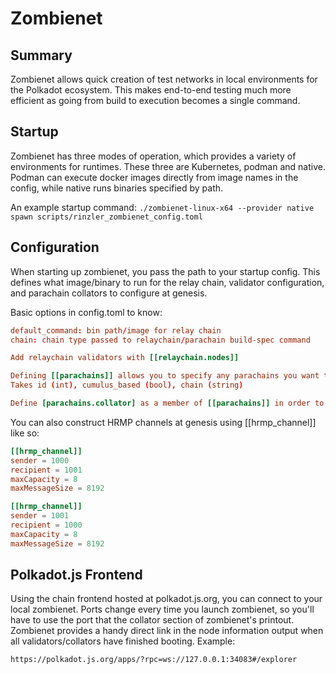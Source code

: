 # Zombienet

## Summary

Zombienet allows quick creation of test networks in local environments for the Polkadot ecosystem. This makes end-to-end testing much more efficient as going from build to execution becomes a single command.

## Startup

Zombienet has three modes of operation, which provides a variety of environments for runtimes. These three are Kubernetes, podman and native. Podman can execute docker images directly from image names in the config, while native runs binaries specified by path.

An example startup command:
`./zombienet-linux-x64 --provider native spawn scripts/rinzler_zombienet_config.toml`

## Configuration

When starting up zombienet, you pass the path to your startup config. This defines what image/binary to run for the relay chain, validator configuration, and parachain collators to configure at genesis.

Basic options in config.toml to know:

```toml
default_command: bin path/image for relay chain
chain: chain type passed to relaychain/parachain build-spec command

Add relaychain validators with [[relaychain.nodes]]

Defining [[parachains]] allows you to specify any parachains you want to register at genesis. 
Takes id (int), cumulus_based (bool), chain (string)

Define [parachains.collator] as a member of [[parachains]] in order to specify the parachain name and bin/image to run as a collator.
```

You can also construct HRMP channels at genesis using [[hrmp_channel]] like so:

```toml
[[hrmp_channel]]
sender = 1000
recipient = 1001
maxCapacity = 8
maxMessageSize = 8192

[[hrmp_channel]]
sender = 1001
recipient = 1000
maxCapacity = 8
maxMessageSize = 8192
```

## Polkadot.js Frontend

Using the chain frontend hosted at polkadot.js.org, you can connect to your local zombienet. Ports change every time you launch zombienet, so you'll have to use the port that the collator section of zombienet's printout. Zombienet provides a handy direct link in the node information output when all validators/collators have finished booting. Example:

`https://polkadot.js.org/apps/?rpc=ws://127.0.0.1:34083#/explorer`
